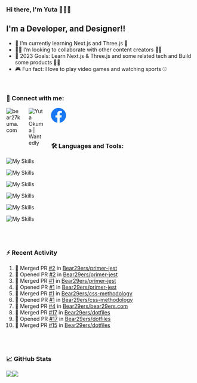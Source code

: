 ### Hi there, I'm Yuta 🤟🏻🐻

## I'm a Developer, and Designer!!

- 🌱 I’m currently learning Next.js and Three.js 🤣
- 👬🏻 I’m looking to collaborate with other content creators 👋🏻
- 🥅 2023 Goals: Learn Next.js & Three.js and some related tech and Build some products 💪🏻
- 🎮 Fun fact: I love to play video games and watching sports ⚾️

<br />

### :wave: Connect with me:

[<img align="left" alt="bear27kuma.com" width="40px" src="https://user-images.githubusercontent.com/39920490/156489586-f125813b-e344-46d6-9306-f5786684b976.jpg" style="margin-right: 20px;" />](https://bear29ers.github.io/)
[<img align="left" alt="Yuta Okuma | Wantedly" width="40px" src="https://user-images.githubusercontent.com/39920490/156489528-fdc520d6-10f1-43b6-8bf8-fadf8dcf1a90.jpg" style="margin-right: 20px;" />](https://www.wantedly.com/id/yuta_okuma_b)
[<img align="left" alt="Yuta Okuma | Facebook" width="40px" src="https://github.com/github/explore/blob/main/topics/facebook/facebook.png?raw=true" style="margin-right: 20px;" />](https://www.facebook.com/kumakuma1129/)

[//]: # '[<img align="left" alt="Yuta Okuma | Instagram" width="40px" src="https://github.com/github/explore/blob/main/topics/instagram/instagram.png?raw=true" />](https://www.instagram.com/bear_27earl/)'

<br />
<br />
<br />
<br />

### :hammer_and_wrench: Languages and Tools:

![My Skills](https://skillicons.dev/icons?i=html,css,sass,tailwind,bootstrap,js)

![My Skills](https://skillicons.dev/icons?i=ts,jquery,react,nextjs,vercel,vue)

![My Skills](https://skillicons.dev/icons?i=nodejs,express,jest,php,laravel,mysql)

![My Skills](https://skillicons.dev/icons?i=docker,git,github,githubactions,aws,linux)

![My Skills](https://skillicons.dev/icons?i=vim,neovim,lua,md,idea,vscode)

![My Skills](https://skillicons.dev/icons?i=atom,webpack,xd,ps,ai,ae)

<br />
<br />

### :zap: Recent Activity

<!--START_SECTION:activity-->

1. 🎉 Merged PR [#2](https://github.com/Bear29ers/primer-jest/pull/2) in [Bear29ers/primer-jest](https://github.com/Bear29ers/primer-jest)
2. 💪 Opened PR [#2](https://github.com/Bear29ers/primer-jest/pull/2) in [Bear29ers/primer-jest](https://github.com/Bear29ers/primer-jest)
3. 🎉 Merged PR [#1](https://github.com/Bear29ers/primer-jest/pull/1) in [Bear29ers/primer-jest](https://github.com/Bear29ers/primer-jest)
4. 💪 Opened PR [#1](https://github.com/Bear29ers/primer-jest/pull/1) in [Bear29ers/primer-jest](https://github.com/Bear29ers/primer-jest)
5. 🎉 Merged PR [#1](https://github.com/Bear29ers/css-methodology/pull/1) in [Bear29ers/css-methodology](https://github.com/Bear29ers/css-methodology)
6. 💪 Opened PR [#1](https://github.com/Bear29ers/css-methodology/pull/1) in [Bear29ers/css-methodology](https://github.com/Bear29ers/css-methodology)
7. 🎉 Merged PR [#4](https://github.com/Bear29ers/bear29ers.com/pull/4) in [Bear29ers/bear29ers.com](https://github.com/Bear29ers/bear29ers.com)
8. 🎉 Merged PR [#17](https://github.com/Bear29ers/dotfiles/pull/17) in [Bear29ers/dotfiles](https://github.com/Bear29ers/dotfiles)
9. 💪 Opened PR [#17](https://github.com/Bear29ers/dotfiles/pull/17) in [Bear29ers/dotfiles](https://github.com/Bear29ers/dotfiles)
10. 🎉 Merged PR [#15](https://github.com/Bear29ers/dotfiles/pull/15) in [Bear29ers/dotfiles](https://github.com/Bear29ers/dotfiles)

<!--END_SECTION:activity-->

<br />
<br />

### :chart_with_upwards_trend: GitHub Stats

<div style="display: flex;">
    <a href="https://github.com/Bear29ers">
        <img height="200px;" src="https://github-readme-stats.vercel.app/api?username=Bear29ers&show_icons=true&theme=bear">
    </a>
    <a href="https://github.com/Bear29ers">
        <img height="200px" src="https://github-readme-stats.vercel.app/api/top-langs/?username=Bear29ers&langs_count=6&layout=compact&theme=bear">
    </a>
</div>
